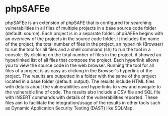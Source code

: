 # phpSAFEe
phpSAFEe is an extension of phpSAFE that is configured for searching vulnerabilities in all files of multiple projects in a base source code folder (default: source). Each project is in a separate folder. phpSAFEe begins with an overview of the projects in the source code folder. It includes the name of the project, the total number of files in the project, an hyperlink (Browser) to run the tool for all files and a shell command (sh) to run the tool in a console. By clicking on the total number of files in the project, it showed an hyperlinked list of all files that compose the project. Each hyperlink allows you to view the source code in the web browser. Running the tool for all files of a project is as easy as clicking in the Browser's hyperlink of the project. The results are outputted in a folder with the same of the project located in a base folder (default: output). The results include HTML files with details about the vulnerabilities and hyperlinks to view and navigate to the vulnerable line of code. The results also include a CSV file and SQL file with INSERT commands with details of the vulnerabilities reported. These files aim to facilitate the integration/usage of the results in other tools such as Dynamic Application Security Testing (DAST) like SQLMap.

